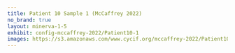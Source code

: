```yaml
---
title: Patient 10 Sample 1 (McCaffrey 2022)
no_brand: true
layout: minerva-1-5
exhibit: config-mccaffrey-2022/Patient10-1 
images: https://s3.amazonaws.com/www.cycif.org/mccaffrey-2022/Patient10-1
---
```

